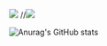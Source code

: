 <img src="https://img.shields.io/badge/Python-007396?style=plastic-square&logo=python&logoColor=white"/>
//<img src="https://img.shields.io/badge/Unity-007396?style=plastic-square&logo=Unity&logoColor=white"/>

![Anurag's GitHub stats](https://github-readme-stats.vercel.app/api?username=Cansur&show_icons=true&theme=radical)

